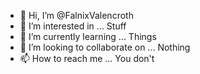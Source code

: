 - 👋 Hi, I’m @FalnixValencroth
- 👀 I’m interested in ... Stuff
- 🌱 I’m currently learning ... Things
- 💞️ I’m looking to collaborate on ... Nothing
- 📫 How to reach me ... You don't

<!---
FalnixValencroth/FalnixValencroth is a ✨ special ✨ repository because its `README.md` (this file) appears on your GitHub profile.
You can click the Preview link to take a look at your changes.
--->
